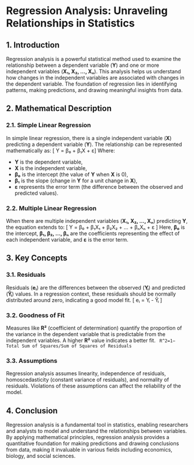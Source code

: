 # Regression Analysis: Unraveling Relationships in Statistics

## 1. Introduction
Regression analysis is a powerful statistical method used to examine the relationship between a dependent variable (**Y**) and one or more independent variables (**X₁, X₂, ..., Xₙ**). This analysis helps us understand how changes in the independent variables are associated with changes in the dependent variable. The foundation of regression lies in identifying patterns, making predictions, and drawing meaningful insights from data.

## 2. Mathematical Description

### 2.1. Simple Linear Regression
In simple linear regression, there is a single independent variable (**X**) predicting a dependent variable (**Y**). The relationship can be represented mathematically as:
\[ Y = β₀ + β₁X + ε\]
Where:
- **Y** is the dependent variable,
- **X** is the independent variable,
- **β₀** is the intercept (the value of **Y** when **X** is 0),
- **β₁** is the slope (change in **Y** for a unit change in **X**),
- **ε** represents the error term (the difference between the observed and predicted values).

### 2.2. Multiple Linear Regression
When there are multiple independent variables (**X₁, X₂, ..., Xₙ**) predicting **Y**, the equation extends to:
\[ Y = β₀ + β₁X₁ + β₂X₂ + ... + βₙXₙ + ε \]
Here, **β₀** is the intercept, **β₁, β₂, ..., βₙ** are the coefficients representing the effect of each independent variable, and **ε** is the error term.

## 3. Key Concepts

### 3.1. Residuals
Residuals (**eᵢ**) are the differences between the observed (**Yᵢ**) and predicted (**Ŷᵢ**) values. In a regression context, these residuals should be normally distributed around zero, indicating a good model fit.
\[ eᵢ = Yᵢ - Ŷᵢ \]

### 3.2. Goodness of Fit
Measures like **R²** (coefficient of determination) quantify the proportion of the variance in the dependent variable that is predictable from the independent variables. A higher **R²** value indicates a better fit.
` R^2=1− Total Sum of Squares/Sum of Squares of Residuals`

### 3.3. Assumptions
Regression analysis assumes linearity, independence of residuals, homoscedasticity (constant variance of residuals), and normality of residuals. Violations of these assumptions can affect the reliability of the model.

## 4. Conclusion
Regression analysis is a fundamental tool in statistics, enabling researchers and analysts to model and understand the relationships between variables. By applying mathematical principles, regression analysis provides a quantitative foundation for making predictions and drawing conclusions from data, making it invaluable in various fields including economics, biology, and social sciences.
